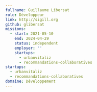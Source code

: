 ```yaml
---
fullname: Guillaume Libersat
role: Développeur
link: http://sigill.org
github: glibersat
missions:
  - start: 2021-05-10
    end: 2024-04-29
    status: independent
    employer: ''
    startups:
      - urbanvitaliz
      - recommandations-collaboratives
startups:
  - urbanvitaliz
  - recommandations-collaboratives
domaine: Développement
---
```

